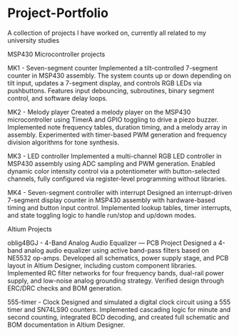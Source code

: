 # Project-Portfolio
A collection of projects I have worked on, currently all related to my university studies

MSP430 Microcontroller projects

MK1 - Seven-segment counter
  Implemented a tilt-controlled 7-segment counter in MSP430 assembly. The system counts up or down 
depending on tilt input, updates a 7-segment display, and controls RGB LEDs via pushbuttons.
Features input debouncing, subroutines, binary segment control, and software delay loops.

MK2 - Melody player
  Created a melody player on the MSP430 microcontroller using TimerA and GPIO toggling to drive a 
piezo buzzer. Implemented note frequency tables, duration timing, and a melody array in assembly.
Experimented with timer-based PWM generation and frequency division algorithms for tone synthesis.

MK3 - LED controller
  Implemented a multi-channel RGB LED controller in MSP430 assembly using ADC sampling and PWM 
generation. Enabled dynamic color intensity control via a potentiometer with button-selected 
channels, fully configured via register-level programming without libraries.

MK4 - Seven-segment controller with interrupt
  Designed an interrupt-driven 7-segment display counter in MSP430 assembly with hardware-based
timing and button input control. Implemented lookup tables, timer interrupts, and state toggling 
logic to handle run/stop and up/down modes.

Altium Projects

oblig4BGJ - 4-Band Analog Audio Equalizer — PCB Project
  Designed a 4-band analog audio equalizer using active band-pass filters based on NE5532 op-amps.
Developed all schematics, power supply stage, and PCB layout in Altium Designer, including custom 
component libraries. Implemented RC filter networks for four frequency bands, dual-rail power supply,
and low-noise analog grounding strategy. Verified design through ERC/DRC checks and BOM generation.

555-timer - Clock
  Designed and simulated a digital clock circuit using a 555 timer and SN74LS90 counters. Implemented
cascading logic for minute and second counting, integrated BCD decoding, and created full schematic
and BOM documentation in Altium Designer.



